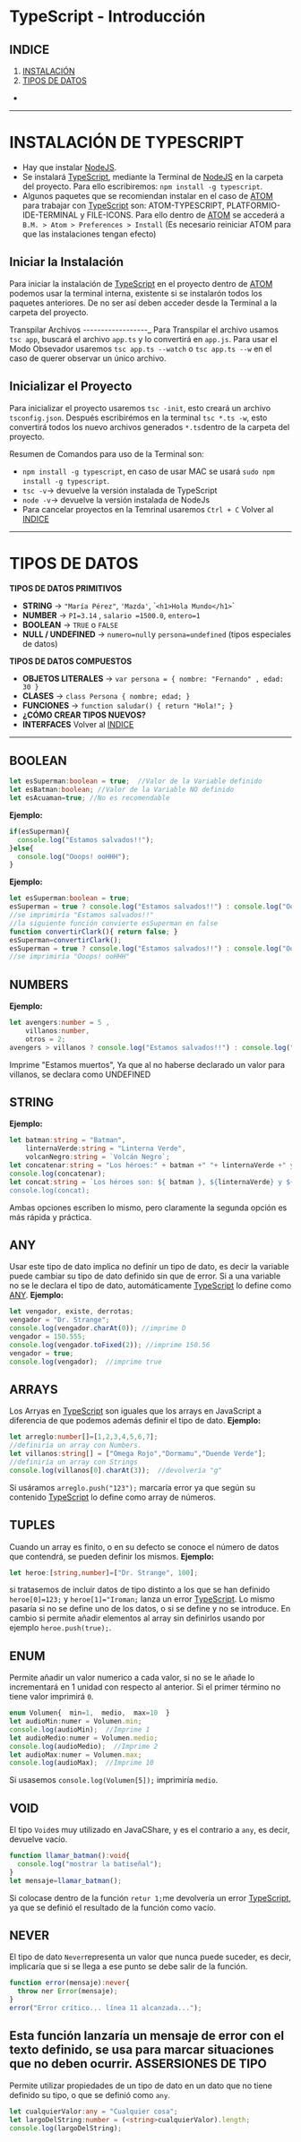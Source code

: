 TypeScript - Introducción
=========================
INDICE
------
1. [INSTALACIÓN](#instalación)
2. [TIPOS DE DATOS](#tipos_de_datos)
* 

----------------------------------

INSTALACIÓN DE TYPESCRIPT
=========================
* Hay que instalar [NodeJS](https://nodejs.org/es/).
* Se instalará [TypeScript](https://www.typescriptlang.org/), mediante la Terminal de [NodeJS](https://nodejs.org/es/) en la carpeta del proyecto. Para ello escribiremos: `npm install -g typescript`.
* Algunos paquetes que se recomiendan instalar en el caso de [ATOM](https://atom.io/) para trabajar con [TypeScript](https://www.typescriptlang.org/) son: ATOM-TYPESCRIPT, PLATFORMIO-IDE-TERMINAL y FILE-ICONS. Para ello dentro de [ATOM](https://atom.io/) se accederá a `B.M. > Atom > Preferences > Install` (Es necesario reiniciar ATOM para que las instalaciones tengan efecto)

Iniciar la Instalación
----------------------
Para iniciar la instalación de [TypeScript](https://www.typescriptlang.org/) en el proyecto dentro de [ATOM](https://atom.io/) podemos usar la terminal interna, existente si se instalarón todos los paquetes anteriores. De no ser así deben acceder desde la Terminal a la carpeta del proyecto.

Transpilar Archivos
------------------_
Para Transpilar el archivo usamos `tsc app`, buscará el archivo `app.ts` y lo convertirá en `app.js`.
Para usar el Modo Obsevador usaremos `tsc app.ts --watch` o `tsc app.ts --w` en el caso de querer observar un único archivo.

Inicializar el Proyecto
-----------------------
Para inicializar el proyecto usaremos `tsc -init`, esto creará un archivo `tsconfig.json`. 
Después escribirémos en la terminal `tsc *.ts -w`, esto convertirá todos los nuevo archivos generados `*.ts`dentro de la carpeta del proyecto.

Resumen de Comandos para uso de la Terminal son:
* `npm install -g typescript`, en caso de usar MAC se usará `sudo npm install -g typescript`.
* `tsc -v`-> devuelve la versión instalada de TypeScript
* `node -v`-> devuelve la versión instalada de NodeJs
* Para cancelar proyectos en la Temrinal usaremos `Ctrl + C`
Volver al [INDICE](#indice)

----------------------------------
TIPOS DE DATOS
==============
**TIPOS DE DATOS PRIMITIVOS**
* **STRING** -> `"María Pérez"`, `'Mazda'`, \``<h1>Hola Mundo</h1>`\`
* **NUMBER** -> `PI=3.14` , `salario =1500.0`, `entero=1`
* **BOOLEAN** -> `TRUE` o `FALSE`
* **NULL / UNDEFINED** -> `numero=null`y `persona=undefined` (tipos especiales de datos)

**TIPOS DE DATOS COMPUESTOS**
* **OBJETOS LITERALES** -> `var persona = { nombre: "Fernando" , edad: 30 }`
* **CLASES** -> `class Persona { nombre; edad; }`
* **FUNCIONES** -> `function saludar() { return "Hola!"; }`
* **¿CÓMO CREAR TIPOS NUEVOS?**
* **INTERFACES**
Volver al [INDICE](#indice)

----------------------------------
BOOLEAN
-------
```typescript
let esSuperman:boolean = true;  //Valor de la Variable definido
let esBatman:boolean; //Valor de la Variable NO definido
let esAcuaman=true; //No es recomendable
```
**Ejemplo:**
```typescript
if(esSuperman){
  console.log("Estamos salvados!!");
}else{
  console.log("Ooops! ooHHH");
}
```
**Ejemplo:**
```typescript
let esSuperman:boolean = true;
esSuperman = true ? console.log("Estamos salvados!!") : console.log("Ooops! ooHHH");
//se imprimiría "Estamos salvados!!"
//la siguiente función convierte esSuperman en false
function convertirClark(){ return false; }
esSuperman=convertirClark();
esSuperman = true ? console.log("Estamos salvados!!") : console.log("Ooops! ooHHH");
//se imprimiría "Ooops! ooHHH"
```
NUMBERS
-------
**Ejemplo:**
```typescript
let avengers:number = 5 ,
    villanos:number,
    otros = 2;
avengers > villanos ? console.log("Estamos salvados!!") : console.log("Estamos muertos");
```
Imprime "Estamos muertos", Ya que al no haberse declarado un valor para villanos, se declara como UNDEFINED

STRING
------
**Ejemplo:**
```typescript
let batman:string = "Batman",
    linternaVerde:string = "Linterna Verde",
    volcanNegro:string = `Volcán Negro`;
let concatenar:string = "Los héroes:" + batman +" "+ linternaVerde +" y "+ volcanNegro;
console.log(concatenar);
let concat:string = `Los héroes son: ${ batman }, ${linternaVerde} y ${volcanNegro};
console.log(concat);  
```
Ambas opciones escriben lo mismo, pero claramente la segunda opción es más rápida y práctica.

ANY
---
Usar este tipo de dato implica no definir un tipo de dato, es decir la variable puede cambiar su tipo de dato definido sin que de error. Si a una variable no se le declara el tipo de dato, automáticamente [TypeScript](https://www.typescriptlang.org/) lo define como [ANY](#any).
**Ejemplo:**
```typescript
let vengador, existe, derrotas;
vengador = "Dr. Strange";
console.log(vengador.charAt(0)); //imprime D
vengador = 150.555;
console.log(vengador.toFixed(2)); //imprime 150.56
vengador = true;
console.log(vengador);  //imprime true
```
ARRAYS
------
Los Arryas en [TypeScript](https://www.typescriptlang.org/) son iguales que los arrays en JavaScript a diferencia de que podemos además definir el tipo de dato. 
**Ejemplo:**
```typescript
let arreglo:number[]=[1,2,3,4,5,6,7];
//definiría un array con Numbers.
let villanos:string[] = ["Omega Rojo","Dormamu","Duende Verde"];
//definiría un array con Strings
console.log(villanos[0].charAt(3));  //devolvería "g"
```
Si usáramos `arreglo.push("123");` marcaría error ya que según su contenido [TypeScript](https://www.typescriptlang.org/) lo define como array de números.

TUPLES
------
Cuando un array es finito, o en su defecto se conoce el número de datos que contendrá, se pueden definir los mismos.
**Ejemplo:**
```typescript
let heroe:[string,number]=["Dr. Strange", 100];
```
si tratasemos de incluir datos de tipo distinto a los que se han definido `heroe[0]=123;` y `heroe[1]="Iroman;` lanza un error [TypeScript](https://www.typescriptlang.org/). Lo mismo pasaría si no se define uno de los datos, o si se define y no se introduce.
En cambio si permite añadir elementos al array sin definirlos usando por ejemplo `heroe.push(true);`.

ENUM
----
Permite añadir un valor numerico a cada valor, si no se le añade lo incrementará en 1 unidad con respecto al anterior. Si el primer término no tiene valor imprimirá `0`.
```typescript
enum Volumen{  min=1,  medio,  max=10  }
let audioMin:numer = Volumen.min;
console.log(audioMin);  //Imprime 1
let audioMedio:numer = Volumen.medio;
console.log(audioMedio);  //Imprime 2
let audioMax:numer = Volumen.max;
console.log(audioMax);  //Imprime 10
```
Si usasemos `console.log(Volumen[5]);` imprimiría `medio`.

VOID
----
El tipo `Void`es muy utilizado en JavaCShare, y es el contrario a `any`, es decir, devuelve vacío.
```typescript
function llamar_batman():void{
  console.log("mostrar la batiseñal");
}
let mensaje=llamar_batman();
```
Si colocase dentro de la función `retur 1;`me devolvería un error [TypeScript](https://www.typescriptlang.org/), ya que se definió el resultado de la función como vacío.

NEVER
-----
El tipo de dato `Never`representa un valor que nunca puede suceder, es decir, implicaría que si se llega a ese punto se debe salir de la función.
```typescript
function error(mensaje):never{
  throw ner Error(mensaje);
}
error("Error crítico... línea 11 alcanzada...");
```
Esta función lanzaría un mensaje de error con el texto definido, se usa para marcar situaciones que no deben ocurrir.
**ASSERSIONES DE TIPO**
-----------------------
Permite utilizar propiedades de un tipo de dato en un dato que no tiene definido su tipo, o que se definió como `any`.
```typescript
let cualquierValor:any = "Cualquier cosa";
let largoDelString:number = (<string>cualquierValor).length;
console.log(largoDelString);
```



